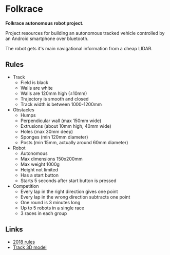# Folkrace

**Folkrace autonomous robot project.**

Project resources for building an autonomous tracked vehicle controlled by an Android smartphone over bluetooth.

The robot gets it's main navigational information from a cheap LIDAR.

## Rules

* Track
  * Field is black
  * Walls are white
  * Walls are 120mm high (±10mm)
  * Trajectory is smooth and closed
  * Track width is between 1000-1200mm
* Obstacles
  * Humps
  * Perpendicular wall (max 150mm wide)
  * Extrusions (about 10mm high, 40mm wide)
  * Holes (max 30mm deep)
  * Sponges (min 120mm diameter)
  * Posts (min 15mm, actually around 60mm diameter)
* Robot
  * Autonomous
  * Max dimensions 150x200mm
  * Max weight 1000g
  * Height not limited
  * Has a start button
  * Starts 5 seconds after start button is pressed
* Competition
  * Every lap in the right direction gives one point
  * Every lap in the wrong direction subtracts one point
  * One round is 3 minutes long
  * Up to 5 robots in a single race
  * 3 races in each group

## Links

* [2018 rules](https://drive.google.com/file/d/1IRmw_ilnIUZXFogMFLV_Z74MJRQBaDCz/view)
* [Track 3D model](https://sketchfab.com/models/5b62a2502a494bd7af8224225431400b)